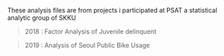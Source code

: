 These analysis files are from projects i participated at PSAT a statistical analytic group of SKKU 

> 2018 : Factor Analysis of Juvenile delinquent

> 2019 : Analysis of Seoul Public Bike Usage
